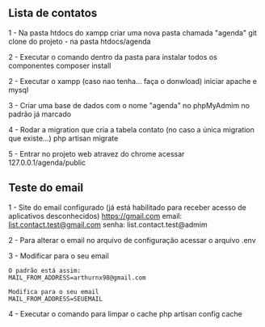 ## Lista de contatos

1 - Na pasta htdocs do xampp criar uma nova pasta chamada "agenda"
git clone do projeto - na pasta htdocs/agenda

2 - Executar o comando dentro da pasta para instalar todos os componentes
composer install

2 - Executar o xampp (caso nao tenha... faça o donwload)
iniciar apache e mysql

3 - Criar uma base de dados com o nome "agenda" no phpMyAdmim no padrão já marcado

4 - Rodar a migration que cria a tabela contato (no caso a única migration que existe...)
php artisan migrate

5 - Entrar no projeto web atravez do chrome
acessar 127.0.0.1/agenda/public

## Teste do email

1 - Site do email configurado (já está habilitado para receber acesso de aplicativos desconhecidos)
https://gmail.com
email: list.contact.test@gmail.com
senha: list.contact.test@admim

2 - Para alterar o email no arquivo de configuração
acessar o arquivo .env

3 - Modificar para o seu email
    
    O padrão está assim:
    MAIL_FROM_ADDRESS=arthurnx98@gmail.com

    Modifica para o seu email
    MAIL_FROM_ADDRESS=SEUEMAIL

4 - Executar o comando para limpar o cache
php artisan config cache